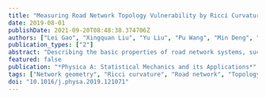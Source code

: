 ```yaml
---
title: "Measuring Road Network Topology Vulnerability by Ricci Curvature"
date: 2019-08-01
publishDate: 2021-09-20T08:48:38.374706Z
authors: ["Lei Gao", "Xingquan Liu", "Yu Liu", "Pu Wang", "Min Deng", "Qing Zhu", "Haifeng Li"]
publication_types: ["2"]
abstract: "Describing the basic properties of road network systems, such as their robustness, vulnerability, and reliability, has been a very important research topic in the field of urban transportation. Current research mainly uses several statistical indicators of complex networks to analyze the road network systems. However, these methods are essentially node-based. These node-based methods pay more attention to the number of connections between nodes, and lack of consideration for interactions, leading to the well-known node paradox problem, and their ability of characterizing the local and intrinsic properties of a network is weak. From the perspective of network intrinsic geometry, we propose a method for measuring road network vulnerability using a discrete Ricci curvature, which can identify the key sections of a road network and indicate its fragile elements. The results show that our method performs better than complex network statistics on measuring the vulnerability of a road network. Additionally, it can characterize the evolution of the road network vulnerability among different periods of time in the same city through our method. Finally, we compare our method with the previous method of centrality and show the different between them. This research provides a new perspective on a geometry to analyze the vulnerability of a road network and describes the inherent nature of the vulnerability of a road system from a new perspective. It also contributes to enriching the analytical methods of complex road networks."
featured: false
publication: "*Physica A: Statistical Mechanics and its Applications*"
tags: ["Network geometry", "Ricci curvature", "Road network", "Topology vulnerability"]
doi: "10.1016/j.physa.2019.121071"
---
```


